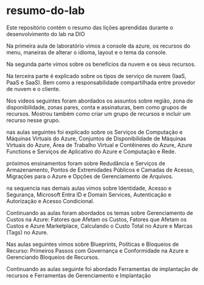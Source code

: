 # resumo-do-lab
Este repositório contém o resumo das lições aprendidas durante o desenvolvimento do lab na DIO

Na primeira aula de laboratório vimos a console da azure, os recursos do menu, maneiras de alterar o idioma, layout e o tema da console.

Na segunda parte vimos sobre os benefícios da nuvem e os seus recursos.

Na terceira parte é explicado sobre os tipos de serviço de nuvem (IaaS, PaaS e SaaS). Bem como a responsabilidade compartilhada entre provedor de nuvem e o cliente.

Nos videos seguintes foram abordados os assuntos sobre região, zona de disponibilidade, zonas pares, conta e assinaturas, bem como grupos de recursos. Mostrou também como criar um grupo de recursos e incluir um recurso nesse grupo.

nas aulas seguintes foi explicado sobre os Serviços de Computação e Máquinas Virtuais do Azure, Conjuntos de Disponibilidade de Máquinas Virtuais do Azure, Área de Trabalho Virtual e Contêineres do Azure,
Azure Functions e Serviços de Aplicativo do Azure e Computação e Rede.

próximos ensinamentos foram sobre Redudância e Serviços de Armazenamento, Pontos de Extremidades Públicos e Camadas de Acesso, Migrações para o Azure e Opções de Gerenciamento de Arquivos.

na sequencia nas demais aulas vimos sobre Identidade, Acesso e Segurança, Microsoft Entra ID e Domain Services, Autenticação e Autorização e Acesso Condicional.

Continuando as aulas foram abordados os temas sobre Gerenciamento de Custos na Azure: Fatores que Afetam os Custos, Fatores que Afetam os Custos e Azure Marketplace, Calculando o Custo Total no Azure e Marcas (Tags) no Azure. 

Nas aulas seguintes vimos sobre Blueprints, Políticas e Bloqueios de Recurso: Primeiros Passos com Governança e Conformidade na Azure e Gerenciando Bloqueios de Recursos.

Continuando as aulas seguinte foi abordado Ferramentas de implantação de recursos e Ferramentas de Gerenciamento e Implantação
